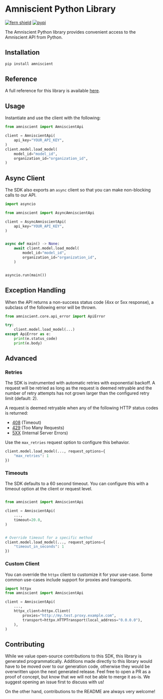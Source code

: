 # Amniscient Python Library

[![fern shield](https://img.shields.io/badge/%F0%9F%8C%BF-Built%20with%20Fern-brightgreen)](https://buildwithfern.com?utm_source=github&utm_medium=github&utm_campaign=readme&utm_source=https%3A%2F%2Fgithub.com%2Famniscient%2Famnisphere-python-sdk)
[![pypi](https://img.shields.io/pypi/v/amniscient)](https://pypi.python.org/pypi/amniscient)

The Amniscient Python library provides convenient access to the Amniscient API from Python.

## Installation

```sh
pip install amniscient
```

## Reference

A full reference for this library is available [here](./reference.md).

## Usage

Instantiate and use the client with the following:

```python
from amniscient import AmniscientApi

client = AmniscientApi(
    api_key="YOUR_API_KEY",
)
client.model.load_model(
    model_id="model_id",
    organization_id="organization_id",
)
```

## Async Client

The SDK also exports an `async` client so that you can make non-blocking calls to our API.

```python
import asyncio

from amniscient import AsyncAmniscientApi

client = AsyncAmniscientApi(
    api_key="YOUR_API_KEY",
)


async def main() -> None:
    await client.model.load_model(
        model_id="model_id",
        organization_id="organization_id",
    )


asyncio.run(main())
```

## Exception Handling

When the API returns a non-success status code (4xx or 5xx response), a subclass of the following error
will be thrown.

```python
from amniscient.core.api_error import ApiError

try:
    client.model.load_model(...)
except ApiError as e:
    print(e.status_code)
    print(e.body)
```

## Advanced

### Retries

The SDK is instrumented with automatic retries with exponential backoff. A request will be retried as long
as the request is deemed retryable and the number of retry attempts has not grown larger than the configured
retry limit (default: 2).

A request is deemed retryable when any of the following HTTP status codes is returned:

- [408](https://developer.mozilla.org/en-US/docs/Web/HTTP/Status/408) (Timeout)
- [429](https://developer.mozilla.org/en-US/docs/Web/HTTP/Status/429) (Too Many Requests)
- [5XX](https://developer.mozilla.org/en-US/docs/Web/HTTP/Status/500) (Internal Server Errors)

Use the `max_retries` request option to configure this behavior.

```python
client.model.load_model(..., request_options={
    "max_retries": 1
})
```

### Timeouts

The SDK defaults to a 60 second timeout. You can configure this with a timeout option at the client or request level.

```python

from amniscient import AmniscientApi

client = AmniscientApi(
    ...,
    timeout=20.0,
)


# Override timeout for a specific method
client.model.load_model(..., request_options={
    "timeout_in_seconds": 1
})
```

### Custom Client

You can override the `httpx` client to customize it for your use-case. Some common use-cases include support for proxies
and transports.
```python
import httpx
from amniscient import AmniscientApi

client = AmniscientApi(
    ...,
    httpx_client=httpx.Client(
        proxies="http://my.test.proxy.example.com",
        transport=httpx.HTTPTransport(local_address="0.0.0.0"),
    ),
)
```

## Contributing

While we value open-source contributions to this SDK, this library is generated programmatically.
Additions made directly to this library would have to be moved over to our generation code,
otherwise they would be overwritten upon the next generated release. Feel free to open a PR as
a proof of concept, but know that we will not be able to merge it as-is. We suggest opening
an issue first to discuss with us!

On the other hand, contributions to the README are always very welcome!
